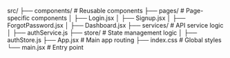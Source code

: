 src/
├── components/            # Reusable components
├── pages/                 # Page-specific components
│   ├── Login.jsx
│   ├── Signup.jsx
│   ├── ForgotPassword.jsx
│   ├── Dashboard.jsx
├── services/              # API service logic
│   ├── authService.js
├── store/                 # State management logic
│   ├── authStore.js
├── App.jsx                # Main app routing
├── index.css              # Global styles
└── main.jsx               # Entry point
